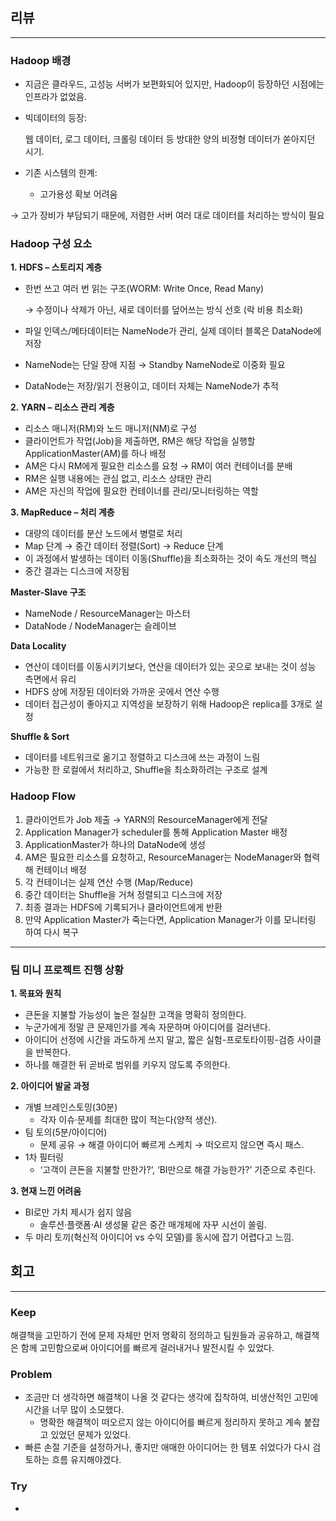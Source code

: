 ## 리뷰

---

### **Hadoop 배경**

- 지금은 클라우드, 고성능 서버가 보편화되어 있지만, Hadoop이 등장하던 시점에는 인프라가 없었음.
- 빅데이터의 등장:
    
    웹 데이터, 로그 데이터, 크롤링 데이터 등 방대한 양의 비정형 데이터가 쏟아지던 시기.
    
- 기존 시스템의 한계:
    - 고가용성 확보 어려움

→ 고가 장비가 부담되기 때문에, 저렴한 서버 여러 대로 데이터를 처리하는 방식이 필요

### **Hadoop 구성 요소**

**1. HDFS – 스토리지 계층**

- 한번 쓰고 여러 번 읽는 구조(WORM: Write Once, Read Many)
    
    → 수정이나 삭제가 아닌, 새로 데이터를 덮어쓰는 방식 선호 (락 비용 최소화)
    
- 파일 인덱스/메타데이터는 NameNode가 관리, 실제 데이터 블록은 DataNode에 저장
- NameNode는 단일 장애 지점 → Standby NameNode로 이중화 필요
- DataNode는 저장/읽기 전용이고, 데이터 자체는 NameNode가 추적

**2. YARN – 리소스 관리 계층**

- 리소스 매니저(RM)와 노드 매니저(NM)로 구성
- 클라이언트가 작업(Job)을 제출하면, RM은 해당 작업을 실행할 ApplicationMaster(AM)를 하나 배정
- AM은 다시 RM에게 필요한 리소스를 요청 → RM이 여러 컨테이너를 분배
- RM은 실행 내용에는 관심 없고, 리소스 상태만 관리
- AM은 자신의 작업에 필요한 컨테이너를 관리/모니터링하는 역할

**3. MapReduce – 처리 계층**

- 대량의 데이터를 분산 노드에서 병렬로 처리
- Map 단계 → 중간 데이터 정렬(Sort) → Reduce 단계
- 이 과정에서 발생하는 데이터 이동(Shuffle)을 최소화하는 것이 속도 개선의 핵심
- 중간 결과는 디스크에 저장됨

**Master-Slave 구조**

- NameNode / ResourceManager는 마스터
- DataNode / NodeManager는 슬레이브

**Data Locality**

- 연산이 데이터를 이동시키기보다, 연산을 데이터가 있는 곳으로 보내는 것이 성능 측면에서 유리
- HDFS 상에 저장된 데이터와 가까운 곳에서 연산 수행
- 데이터 접근성이 좋아지고 지역성을 보장하기 위해 Hadoop은 replica를 3개로 설정

**Shuffle & Sort**

- 데이터를 네트워크로 옮기고 정렬하고 디스크에 쓰는 과정이 느림
- 가능한 한 로컬에서 처리하고, Shuffle을 최소화하려는 구조로 설계

### Hadoop Flow

1. 클라이언트가 Job 제출 → YARN의 ResourceManager에게 전달
2. Application Manager가 scheduler를 통해 Application Master 배정
3. ApplicationMaster가 하나의 DataNode에 생성
4. AM은 필요한 리소스를 요청하고, ResourceManager는 NodeManager와 협력해 컨테이너 배정
5. 각 컨테이너는 실제 연산 수행 (Map/Reduce)
6. 중간 데이터는 Shuffle을 거쳐 정렬되고 디스크에 저장
7. 최종 결과는 HDFS에 기록되거나 클라이언트에게 반환
8. 만약 Application Master가 죽는다면, Application Manager가 이를 모니터링 하여 다시 복구

---

### 팀 미니 프로젝트 진행 상황

**1. 목표와 원칙**

- 큰돈을 지불할 가능성이 높은 절실한 고객을 명확히 정의한다.
- 누군가에게 정말 큰 문제인가를 계속 자문하며 아이디어를 걸러낸다.
- 아이디어 선정에 시간을 과도하게 쓰지 말고, 짧은 실험-프로토타이핑-검증 사이클을 반복한다.
- 하나를 해결한 뒤 곧바로 범위를 키우지 않도록 주의한다.

**2. 아이디어 발굴 과정**

- 개별 브레인스토밍(30분)
    - 각자 이슈·문제를 최대한 많이 적는다(양적 생산).
- 팀 토의(5분/아이디어)
    - 문제 공유 → 해결 아이디어 빠르게 스케치 → 떠오르지 않으면 즉시 패스.
- 1차 필터링
    - ‘고객이 큰돈을 지불할 만한가?’, ‘BI만으로 해결 가능한가?’ 기준으로 추린다.

**3. 현재 느낀 어려움**

- BI로만 가치 제시가 쉽지 않음
    - 솔루션·플랫폼·AI 생성물 같은 중간 매개체에 자꾸 시선이 쏠림.
- 두 마리 토끼(혁신적 아이디어 vs 수익 모델)를 동시에 잡기 어렵다고 느낌.

## 회고

---

### Keep

해결책을 고민하기 전에 문제 자체만 먼저 명확히 정의하고 팀원들과 공유하고, 해결책은 함께 고민함으로써 아이디어를 빠르게 걸러내거나 발전시킬 수 있었다.

### Problem

- 조금만 더 생각하면 해결책이 나올 것 같다는 생각에 집착하여, 비생산적인 고민에 시간을 너무 많이 소모했다.
    - 명확한 해결책이 떠오르지 않는 아이디어를 빠르게 정리하지 못하고 계속 붙잡고 있었던 문제가 있었다.
- 빠른 손절 기준을 설정하거나, 좋지만 애매한 아이디어는 한 템포 쉬었다가 다시 검토하는 흐름 유지해야겠다.

### Try

-

